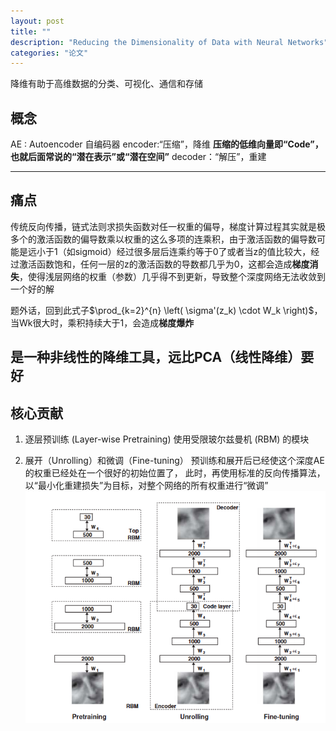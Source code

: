 ```yaml
---
layout: post
title: ""
description: "Reducing the Dimensionality of Data with Neural Networks"
categories: "论文"
---
```

降维有助于高维数据的分类、可视化、通信和存储
## 概念
AE : Autoencoder 自编码器
encoder:“压缩”，降维
**压缩的低维向量即“Code”，也就后面常说的“潜在表示”或“潜在空间”**
decoder：“解压”，重建

--------------------------------------------
## 痛点
传统反向传播，链式法则求损失函数对任一权重的偏导，梯度计算过程其实就是极多个的激活函数的偏导数乘以权重的这么多项的连乘积，由于激活函数的偏导数可能是远小于1（如sigmoid）经过很多层后连乘约等于0了或者当z的值比较大，经过激活函数饱和，任何一层的z的激活函数的导数都几乎为0，这都会造成**梯度消失**，使得浅层网络的权重（参数）几乎得不到更新，导致整个深度网络无法收敛到一个好的解

题外话，回到此式子$\prod_{k=2}^{n} \left( \sigma'(z_k) \cdot W_k \right)$，当Wk很大时，乘积持续大于1，会造成**梯度爆炸**

是一种非线性的降维工具，远比PCA（线性降维）要好
------------------------------------
## 核心贡献
1. 逐层预训练 (Layer-wise Pretraining)
使用受限玻尔兹曼机 (RBM) 的模块

2. 展开（Unrolling）和微调（Fine-tuning）
预训练和展开后已经使这个深度AE的权重已经处在一个很好的初始位置了，
此时，再使用标准的反向传播算法，以“最小化重建损失”为目标，对整个网络的所有权重进行“微调”
![alt text](/images/posts/论文项目/AEFif.1.png)
